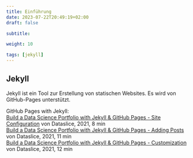 ```yaml
---
title: Einführung
date: 2023-07-22T20:49:19+02:00
draft: false

subtitle: 

weight: 10

tags: [jekyll]
---
```


## Jekyll

Jekyll ist ein Tool zur Erstellung von statischen Websites. Es wird von GitHub-Pages unterstützt.

GitHub Pages with Jekyll: <br>
[Build a Data Science Portfolio with Jekyll & GitHub Pages - Site Configuration](https://www.youtube.com/watch?v=wCOInE7-E0I) von Dataslice, 2021, 8 min <br>
[Build a Data Science Portfolio with Jekyll & GitHub Pages - Adding Posts](https://www.youtube.com/watch?v=Td_NjdrwPkQ) von Dataslice, 2021, 11 min <br>
[Build a Data Science Portfolio with Jekyll & GitHub Pages - Customization](https://www.youtube.com/watch?v=XCaag3dfxsQ) von Dataslice, 2021, 12 min <br>

